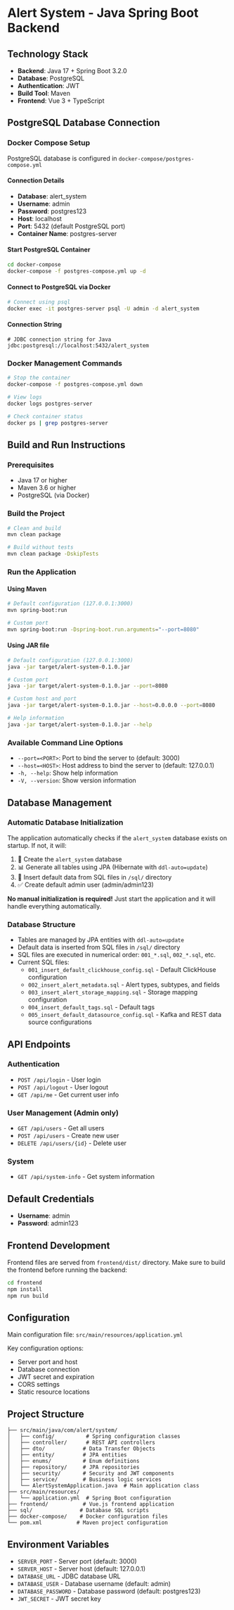 # Alert System - Java Spring Boot Backend

## Technology Stack
- **Backend**: Java 17 + Spring Boot 3.2.0
- **Database**: PostgreSQL
- **Authentication**: JWT
- **Build Tool**: Maven
- **Frontend**: Vue 3 + TypeScript

## PostgreSQL Database Connection

### Docker Compose Setup
PostgreSQL database is configured in `docker-compose/postgres-compose.yml`

#### Connection Details
- **Database**: alert_system
- **Username**: admin
- **Password**: postgres123
- **Host**: localhost
- **Port**: 5432 (default PostgreSQL port)
- **Container Name**: postgres-server

#### Start PostgreSQL Container
```bash
cd docker-compose
docker-compose -f postgres-compose.yml up -d
```

#### Connect to PostgreSQL via Docker
```bash
# Connect using psql
docker exec -it postgres-server psql -U admin -d alert_system
```

#### Connection String
```
# JDBC connection string for Java
jdbc:postgresql://localhost:5432/alert_system
```

### Docker Management Commands
```bash
# Stop the container
docker-compose -f postgres-compose.yml down

# View logs
docker logs postgres-server

# Check container status
docker ps | grep postgres-server
```

## Build and Run Instructions

### Prerequisites
- Java 17 or higher
- Maven 3.6 or higher
- PostgreSQL (via Docker)

### Build the Project
```bash
# Clean and build
mvn clean package

# Build without tests
mvn clean package -DskipTests
```

### Run the Application

#### Using Maven
```bash
# Default configuration (127.0.0.1:3000)
mvn spring-boot:run

# Custom port
mvn spring-boot:run -Dspring-boot.run.arguments="--port=8080"
```

#### Using JAR file
```bash
# Default configuration (127.0.0.1:3000)
java -jar target/alert-system-0.1.0.jar

# Custom port
java -jar target/alert-system-0.1.0.jar --port=8080

# Custom host and port
java -jar target/alert-system-0.1.0.jar --host=0.0.0.0 --port=8080

# Help information
java -jar target/alert-system-0.1.0.jar --help
```

### Available Command Line Options
- `--port=<PORT>`: Port to bind the server to (default: 3000)
- `--host=<HOST>`: Host address to bind the server to (default: 127.0.0.1)
- `-h, --help`: Show help information
- `-V, --version`: Show version information

## Database Management

### Automatic Database Initialization
The application automatically checks if the `alert_system` database exists on startup. If not, it will:

1. 🔨 Create the `alert_system` database
2. 📊 Generate all tables using JPA (Hibernate with `ddl-auto=update`)
3. 📝 Insert default data from SQL files in `/sql/` directory
4. ✅ Create default admin user (admin/admin123)

**No manual initialization is required!** Just start the application and it will handle everything automatically.

### Database Structure
- Tables are managed by JPA entities with `ddl-auto=update`
- Default data is inserted from SQL files in `/sql/` directory
- SQL files are executed in numerical order: `001_*.sql`, `002_*.sql`, etc.
- Current SQL files:
  - `001_insert_default_clickhouse_config.sql` - Default ClickHouse configuration
  - `002_insert_alert_metadata.sql` - Alert types, subtypes, and fields
  - `003_insert_alert_storage_mapping.sql` - Storage mapping configuration
  - `004_insert_default_tags.sql` - Default tags
  - `005_insert_default_datasource_config.sql` - Kafka and REST data source configurations

## API Endpoints

### Authentication
- `POST /api/login` - User login
- `POST /api/logout` - User logout
- `GET /api/me` - Get current user info

### User Management (Admin only)
- `GET /api/users` - Get all users
- `POST /api/users` - Create new user
- `DELETE /api/users/{id}` - Delete user

### System
- `GET /api/system-info` - Get system information

## Default Credentials
- **Username**: admin
- **Password**: admin123

## Frontend Development
Frontend files are served from `frontend/dist/` directory. Make sure to build the frontend before running the backend:

```bash
cd frontend
npm install
npm run build
```

## Configuration
Main configuration file: `src/main/resources/application.yml`

Key configuration options:
- Server port and host
- Database connection
- JWT secret and expiration
- CORS settings
- Static resource locations

## Project Structure
```
├── src/main/java/com/alert/system/
│   ├── config/          # Spring configuration classes
│   ├── controller/      # REST API controllers
│   ├── dto/            # Data Transfer Objects
│   ├── entity/         # JPA entities
│   ├── enums/          # Enum definitions
│   ├── repository/     # JPA repositories
│   ├── security/       # Security and JWT components
│   ├── service/        # Business logic services
│   └── AlertSystemApplication.java  # Main application class
├── src/main/resources/
│   └── application.yml  # Spring Boot configuration
├── frontend/           # Vue.js frontend application
├── sql/               # Database SQL scripts
├── docker-compose/    # Docker configuration files
└── pom.xml           # Maven project configuration
```

## Environment Variables
- `SERVER_PORT` - Server port (default: 3000)
- `SERVER_HOST` - Server host (default: 127.0.0.1)
- `DATABASE_URL` - JDBC database URL
- `DATABASE_USER` - Database username (default: admin)
- `DATABASE_PASSWORD` - Database password (default: postgres123)
- `JWT_SECRET` - JWT secret key